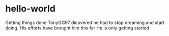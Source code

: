 # hello-world
Getting things done
TonyGG97 dicovered he had to stop dreaming and start doing.
His efforts have brought him this far
He is only getting started

